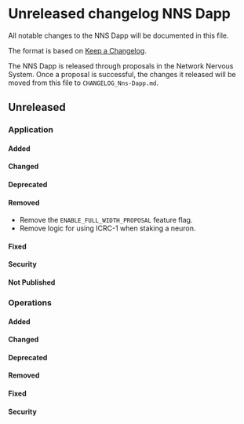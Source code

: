 # Unreleased changelog NNS Dapp

All notable changes to the NNS Dapp will be documented in this file.

The format is based on [Keep a Changelog](https://keepachangelog.com/en/1.0.0/).

The NNS Dapp is released through proposals in the Network Nervous System. Once a
proposal is successful, the changes it released will be moved from this file to
`CHANGELOG_Nns-Dapp.md`.

## Unreleased

### Application

#### Added

#### Changed

#### Deprecated

#### Removed

* Remove the `ENABLE_FULL_WIDTH_PROPOSAL` feature flag.
* Remove logic for using ICRC-1 when staking a neuron.

#### Fixed

#### Security

#### Not Published

### Operations

#### Added

#### Changed

#### Deprecated

#### Removed

#### Fixed

#### Security
